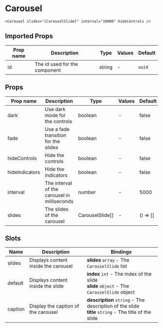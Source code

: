 # Carousel

```vue
<Carousel slides="[CarouselSlide]" interval="10000" hideControls />
```

## Imported Props

| Prop name | Description                   | Type   | Values | Default |
| --------- | ----------------------------- | ------ | ------ | ------- |
| id        | The id used for the component | string | -      | `uuid`  |

## Props

| Prop name      | Description                                  | Type            | Values | Default  |
| -------------- | -------------------------------------------- | --------------- | ------ | -------- |
| dark           | Use dark mode for the controls               | boolean         | -      | false    |
| fade           | Use a fade transition for the slides         | boolean         | -      | false    |
| hideControls   | Hide the controls                            | boolean         | -      | false    |
| hideIndicators | Hide the indicators                          | boolean         | -      | false    |
| interval       | The interval of the carousel in milliseconds | number          | -      | 5000     |
| slides         | The slides of the carousel                   | CarouselSlide[] | -      | () => [] |

## Slots

| Name    | Description                          | Bindings                                                                                                |
| ------- | ------------------------------------ | ------------------------------------------------------------------------------------------------------- |
| slides  | Displays content inside the carousel | **slides** `array` - The `CarouselSlide` list                                                           |
| default | Displays content inside the slide    | **index** `int` - The index of the slide<br/>**slide** `object` - The `CarouselSlide` object            |
| caption | Display the caption of the carousel  | **description** `string` - The description of the slide<br/>**title** `string` - The title of the slide |
